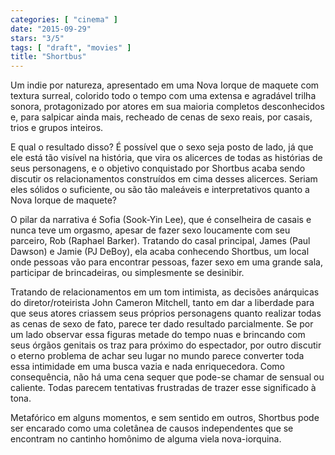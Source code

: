 ```yaml
---
categories: [ "cinema" ]
date: "2015-09-29"
stars: "3/5"
tags: [ "draft", "movies" ]
title: "Shortbus"
---
```

Um indie por natureza, apresentado em uma Nova Iorque de maquete com
textura surreal, colorido todo o tempo com uma extensa e agradável trilha
sonora, protagonizado por atores em sua maioria completos desconhecidos e,
para salpicar ainda mais, recheado de cenas de sexo reais, por casais,
trios e grupos inteiros.

E qual o resultado disso? É possível que o sexo seja posto de lado,
já que ele está tão visível na história, que vira os alicerces
de todas as histórias de seus personagens, e o objetivo conquistado
por Shortbus acaba sendo discutir os relacionamentos construídos em
cima desses alicerces. Seriam eles sólidos o suficiente, ou são tão
maleáveis e interpretativos quanto a Nova Iorque de maquete?

O pilar da narrativa é Sofia (Sook-Yin Lee), que é conselheira de
casais e nunca teve um orgasmo, apesar de fazer sexo loucamente com
seu parceiro, Rob (Raphael Barker). Tratando do casal principal, James
(Paul Dawson) e Jamie (PJ DeBoy), ela acaba conhecendo Shortbus, um local
onde pessoas vão para encontrar pessoas, fazer sexo em uma grande sala,
participar de brincadeiras, ou simplesmente se desinibir.

Tratando de relacionamentos em um tom intimista, as decisões anárquicas
do diretor/roteirista John Cameron Mitchell, tanto em dar a liberdade para
que seus atores criassem seus próprios personagens quanto realizar todas
as cenas de sexo de fato, parece ter dado resultado parcialmente. Se por
um lado observar essa figuras metade do tempo nuas e brincando com seus
órgãos genitais os traz para próximo do espectador, por outro discutir
o eterno problema de achar seu lugar no mundo parece converter toda essa
intimidade em uma busca vazia e nada enriquecedora. Como consequência,
não há uma cena sequer que pode-se chamar de sensual ou caliente. Todas
parecem tentativas frustradas de trazer esse significado à tona.

Metafórico em alguns momentos, e sem sentido em outros, Shortbus pode
ser encarado como uma coletânea de causos independentes que se encontram
no cantinho homônimo de alguma viela nova-iorquina.
